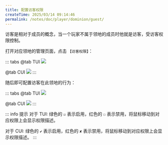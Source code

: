 ```yaml
---
title: 配置访客权限
createTime: 2025/03/14 09:14:46
permalink: /notes/doc/player/dominion/guest/
---
```


访客是相对于成员的概念，当一个玩家不属于领地的成员时他就是访客，受访客权限控制。

打开对应领地的管理页面，点击 `【访客权限】`：

::: tabs
@tab TUI
![](/player/dominion/guest/1.png)

@tab CUI
![](/player/dominion/guest/3.png)
:::

随后即可配置访客在此领地的行为：

::: tabs
@tab TUI
![](/player/dominion/guest/2.png)

@tab CUI
![](/player/dominion/guest/4.png)
:::

::: info 提示
对于 TUI: 绿色的 `☑` 表示启用，红色的 `☐` 表示禁用，将鼠标移动到对应权限上会显示权限描述。

对于 CUI: 绿色的 `✔` 表示启用，红色的 `✘` 表示禁用，将鼠标移动到对应权限上会显示权限描述。
:::

